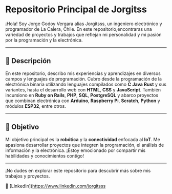 # Repositorio Principal de Jorgitss

¡Hola! Soy Jorge Godoy Vergara alias Jorgitsss, un ingeniero electrónico y programador de La Calera, Chile. En este repositorio,encontraras una variedad de proyectos y trabajos que reflejan mi personalidad y mi pasión por la programación y la electrónica.

---

## 🚀 Descripción

En este repositorio, describo mis experiencias y aprendizajes en diversos campos y lenguajes de programación. Cubro desde la programación de la electrónica binaria utilizando lenguajes compilados como **C** **Java** **Rust** y sus variantes, hasta el desarrollo web con **HTML**, **CSS** y **JavaScript**. También incursiono en **Ruby on Rails**, **PHP**, **SQL**, **PostgreSQL** y abarco proyectos que combinan electrónica con **Arduino**, **Raspberry Pi**, **Scratch**, **Python** y módulos **ESP32**, entre otros.

---

## 🎯 Objetivo

Mi objetivo principal es la **robótica** y la **conectividad** enfocada al **IoT**. Me apasiona desarrollar proyectos que integren la programación, el análisis de información y la electrónica. ¡Estoy emocionado por compartir mis habilidades y conocimientos contigo!

---

¡No dudes en explorar este repositorio para descubrir más sobre mis trabajos y proyectos.

👥 [LinkedIn](https://www.linkedin.com/jorgitsss
